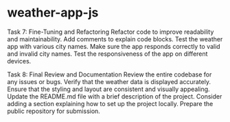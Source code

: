 # weather-app-js

Task 7: Fine-Tuning and Refactoring
Refactor code to improve readability and maintainability.
Add comments to explain code blocks.
Test the weather app with various city names.
Make sure the app responds correctly to valid and invalid city names.
Test the responsiveness of the app on different devices.

Task 8: Final Review and Documentation
Review the entire codebase for any issues or bugs.
Verify that the weather data is displayed accurately.
Ensure that the styling and layout are consistent and visually appealing.
Update the README.md file with a brief description of the project.
Consider adding a section explaining how to set up the project locally.
Prepare the public repository for submission.